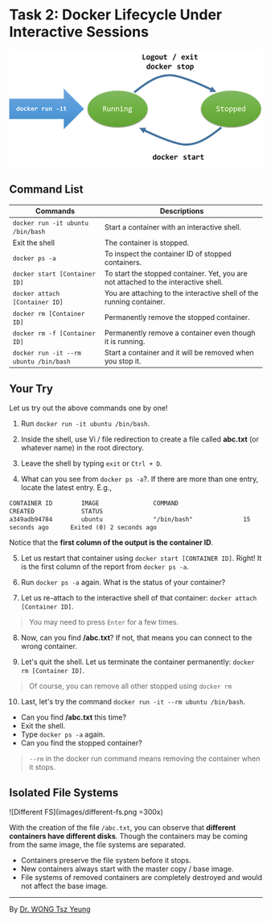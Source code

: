 # Task 2: Docker Lifecycle Under Interactive Sessions

![Interactive Session Life Cycle](images/docker-life-1.png)

## Command List

Commands | Descriptions
-------- | ------------
`docker run -it ubuntu /bin/bash` | Start a container with an interactive shell.
Exit the shell | The container is stopped.
`docker ps -a ` | To inspect the container ID of stopped containers.
`docker start [Container ID]` | To start the stopped container. Yet, you are not attached to the interactive shell.
`docker attach [Container ID]` | You are attaching to the interactive shell of the running container.
`docker rm [Container ID]` | Permanently remove the stopped container.
`docker rm -f [Container ID]` | Permanently remove a container even though it is running.
`docker run -it --rm ubuntu /bin/bash` | Start a container and it will be removed when you stop it.

## Your Try

Let us try out the above commands one by one!

1. Run `docker run -it ubuntu /bin/bash`.

2. Inside the shell, use Vi / file redirection to create a file called **abc.txt** (or whatever name) in the root directory.

3. Leave the shell by typing `exit` or `Ctrl + D`.

4. What can you see from `docker ps -a`?. If there are more than one entry, locate the latest entry. E.g.,
```
CONTAINER ID        IMAGE               COMMAND                  CREATED             STATUS
a349adb94784        ubuntu              "/bin/bash"              15 seconds ago      Exited (0) 2 seconds ago
```
Notice that the **first column of the output is the container ID**.

5. Let us restart that container using `docker start [CONTAINER ID]`. Right! It is the first column of the report from `docker ps -a`.

6. Run `docker ps -a` again. What is the status of your container?

7. Let us re-attach to the interactive shell of that container: `docker attach [Container ID]`.
> You may need to press `Enter` for a few times.

8. Now, can you find **/abc.txt**? If not, that means you can connect to the wrong container.

9. Let's quit the shell. Let us terminate the container permanently: `docker rm [Container ID]`.
> Of course, you can remove all other stopped using `docker rm`

10. Last, let's try the command `docker run -it --rm ubuntu /bin/bash`.
  - Can you find **/abc.txt** this time?
  - Exit the shell.
  - Type `docker ps -a` again.
  - Can you find the stopped container?
> `--rm` in the docker run command means removing the container when it stops.

## Isolated File Systems

![Different FS](images/different-fs.png =300x)

With the creation of the file `/abc.txt`, you can observe that **different containers have different disks**. Though the containers may be coming from the same image, the file systems are separated.

- Containers preserve the file system before it stops.
- New containers always start with the master copy / base image.
- File systems of removed containers are completely destroyed and would not affect the base image.

---
By [Dr. WONG Tsz Yeung](http://www.cse.cuhk.edu.hk/~tywong)
